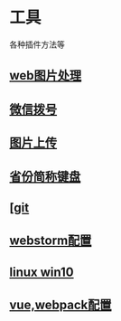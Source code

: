 # 工具
各种插件方法等

## [web图片处理](./git/)


## [微信拨号](./WeChat/)


## [图片上传](./imgtobase64/)


## [省份简称键盘](./git/)


## [[git](./git/)


## [webstorm配置](./webstorm/)


## [linux win10](./linux/)


## [vue,webpack配置](./vue)
